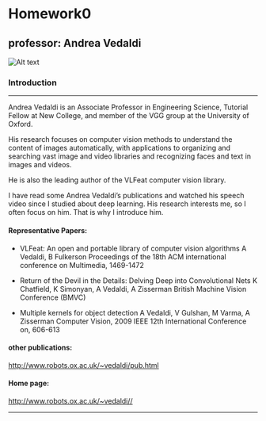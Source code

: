 # Homework0


## professor: Andrea Vedaldi
![Alt text](http://www.robots.ox.ac.uk/~vedaldi/images/vedaldi.jpg)
### Introduction
- - -
Andrea Vedaldi is an Associate Professor in Engineering Science, Tutorial Fellow at New College, and member of the VGG group at the University of Oxford.

His research focuses on computer vision methods to understand the content of images automatically, with applications to organizing and searching vast image and video libraries and recognizing faces and text in images and videos.

He is also the leading author of the VLFeat computer vision library.

I have read some Andrea Vedaldi’s publications and watched his speech video since I studied about deep learning. His research interests me, so I often focus on him. That is why I introduce him.

#### Representative Papers:
  * VLFeat: An open and portable library of computer vision algorithms
      A Vedaldi, B Fulkerson
      Proceedings of the 18th ACM international conference on Multimedia, 1469-1472

  * Return of the Devil in the Details: Delving Deep into Convolutional Nets
      K Chatfield, K Simonyan, A Vedaldi, A Zisserman
      British Machine Vision Conference (BMVC)
      
  * Multiple kernels for object detection
      A Vedaldi, V Gulshan, M Varma, A Zisserman
      Computer Vision, 2009 IEEE 12th International Conference on, 606-613
      
#### other publications:
http://www.robots.ox.ac.uk/~vedaldi/pub.html

#### Home page:
http://www.robots.ox.ac.uk/~vedaldi//

---


